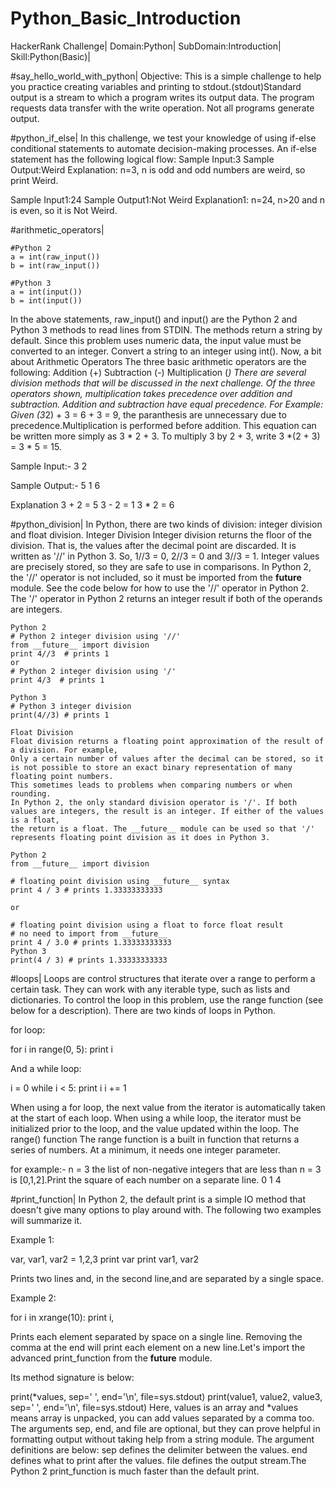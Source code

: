 # Python_Basic_Introduction
HackerRank Challenge|
Domain:Python|
SubDomain:Introduction|
Skill:Python(Basic)|

#say_hello_world_with_python|
   Objective: This is a simple challenge to help you practice creating variables and printing to stdout.(stdout)Standard output is a stream to which a program writes
 its output data. The program requests data transfer with the write operation. Not all programs generate output.
   
#python_if_else|
	In this challenge, we test your knowledge of using if-else conditional statements to automate decision-making processes. An if-else statement has the 
following logical flow:
Sample Input:3
Sample Output:Weird
Explanation: n=3, n is odd and odd numbers are weird, so print Weird.

Sample Input1:24
Sample Output1:Not Weird
Explanation1: n=24, n>20 and n is even, so it is Not Weird.

#arithmetic_operators|

	#Python 2
	a = int(raw_input())
	b = int(raw_input())

	#Python 3
	a = int(input())
	b = int(input())
In the above statements, raw_input() and input() are the Python 2 and Python 3 methods to read lines from STDIN. The methods return a string by default. 
Since this problem uses numeric data, the input value must be converted to an integer. Convert a string to an integer using int().
Now, a bit about Arithmetic Operators
The three basic arithmetic operators are the following:
    Addition (+)
    Subtraction (-)
    Multiplication (*)
There are several division methods that will be discussed in the next challenge. Of the three operators shown, multiplication takes precedence 
over addition and subtraction. Addition and subtraction have equal precedence. 
For Example:
Given (3*2) + 3 = 6 + 3 = 9, the paranthesis are unnecessary due to precedence.Multiplication is performed before addition. This equation can be written more simply as
3 * 2 + 3.
To multiply 3 by 2 + 3, write 3 *(2 + 3) = 3 * 5 = 15.

  Sample Input:- 
  3
  2

  Sample Output:-
  5
  1
  6

  Explanation
  3 + 2 = 5
  3 - 2 = 1
  3 * 2 = 6



#python_division|
	In Python, there are two kinds of division: integer division and float division.
	Integer Division
	Integer division returns the floor of the division. That is, the values after the decimal point are discarded. 
	It is written as '//' in Python 3. So, 1//3 = 0, 2//3 = 0 and 3//3 = 1. Integer values are precisely stored, so they are safe to use in comparisons.
	In Python 2, the '//' operator is not included, so it must be imported from the __future__ module. 
	See the code below for how to use the '//' operator in Python 2. The '/' operator in Python 2 returns an integer result if both of the operands are integers.

	Python 2
	# Python 2 integer division using '//'
	from __future__ import division
	print 4//3  # prints 1
	or
	# Python 2 integer division using '/'
	print 4/3  # prints 1

	Python 3
	# Python 3 integer division
	print(4//3) # prints 1

	Float Division
	Float division returns a floating point approximation of the result of a division. For example,
	Only a certain number of values after the decimal can be stored, so it is not possible to store an exact binary representation of many floating point numbers. 
	This sometimes leads to problems when comparing numbers or when rounding.
	In Python 2, the only standard division operator is '/'. If both values are integers, the result is an integer. If either of the values is a float, 
	the return is a float. The __future__ module can be used so that '/' represents floating point division as it does in Python 3.

	Python 2
	from __future__ import division

	# floating point division using __future__ syntax
	print 4 / 3 # prints 1.33333333333

	or

	# floating point division using a float to force float result
	# no need to import from __future__
	print 4 / 3.0 # prints 1.33333333333
	Python 3
	print(4 / 3) # prints 1.33333333333

#loops|
Loops are control structures that iterate over a range to perform a certain task. They can work with any iterable type, such as lists and dictionaries.
 To control the loop in this problem, use the range function (see below for a description).
There are two kinds of loops in Python.

for loop:

for i in range(0, 5):
    print i

And a while loop:

i = 0
while i < 5:
    print i
    i += 1

When using a for loop, the next value from the iterator is automatically taken at the start of each loop.
When using a while loop, the iterator must be initialized prior to the loop, and the value updated within the loop.
The range() function
The range function is a built in function that returns a series of numbers. At a minimum, it needs one integer parameter. 

for example:- 
n = 3
the list of non-negative integers that are less than n = 3 is [0,1,2].Print the square of each number on a separate line.
0
1
4

#print_function|
In Python 2, the default print is a simple IO method that doesn't give many options to play around with.
The following two examples will summarize it.

Example 1:

var, var1, var2 = 1,2,3
print var
print var1, var2 

Prints two lines and, in the second line,and are separated by a single space.

Example 2:

for i in xrange(10):
    print i,

Prints each element separated by space on a single line. Removing the comma at the end will print each element on a new line.Let's import the advanced print_function from the __future__ module.

Its method signature is below:

print(*values, sep=' ', end='\n', file=sys.stdout)
print(value1, value2, value3, sep=' ', end='\n', file=sys.stdout)
Here, values is an array and *values means array is unpacked, you can add values separated by a comma too. The arguments sep, end, and file are optional, but they can prove helpful in formatting output without taking help from a string module.
The argument definitions are below:
sep defines the delimiter between the values.
end defines what to print after the values.
file defines the output stream.The Python 2 print_function is much faster than the default print.
